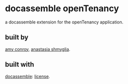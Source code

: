 # docassemble openTenancy

a docassemble extension for the openTenancy application.

## built by 
[amy conroy](https://github.com/amyconroy), [anastasia shmyglia](https://github.com/a-shmyg). 

## built with 
[docassemble](https://github.com/jhpyle/docassemble): [license](https://github.com/jhpyle/docassemble/blob/master/LICENSE.txt). 



